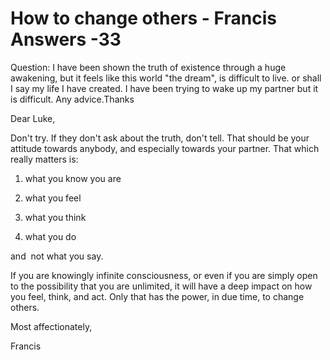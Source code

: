 # How to change others - Francis Answers -33

Question: I have been shown the truth of existence through a huge awakening, but it feels like this world &quot;the dream&quot;, is difficult to live. or shall I say my life I have created. I have been trying to wake up my partner but it is difficult. Any advice.Thanks

Dear Luke,

Don't try. If they don't ask about the truth, don't tell. That should be your attitude towards anybody, and especially towards your partner. That which really matters is:

1. what you know you are

2. what you feel

3. what you think

4. what you do

and&nbsp; not what you say.

If you are knowingly infinite consciousness, or even if you are simply open to the possibility that you are unlimited, it will have a deep impact on how you feel, think, and act. Only that has the power, in due time, to change others.

Most affectionately,

Francis

